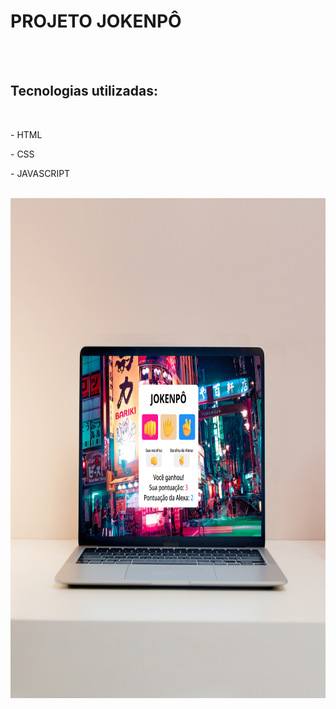 <h1>PROJETO JOKENPÔ</h1>
<br>
<br>
<h2>Tecnologias utilizadas:</h2>
<br>
<p>- HTML</p>
<p>- CSS</p>
<p>- JAVASCRIPT</p>
<br>
<img src="https://github.com/JeanHolanda/Projeto-Jokenp-/blob/main/assets/Peach%20Minimalist%20New%20Stock%20Online%20Notebook%20Mockup%20Instagram%20Post.png?raw=true" height= 800px>
